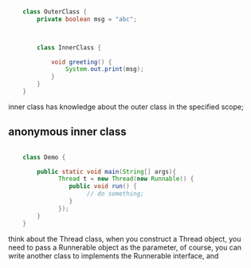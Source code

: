 

```java
    
    class OuterClass {
        private boolean msg = "abc";



        class InnerClass {

            void greeting() {
                System.out.print(msg);
            }
        }
    }

```

inner class has knowledge about the outer class in the specified scope;


## anonymous inner class

```java

    class Demo {

        public static void main(String[] args){
              Thread t = new Thread(new Runnable() {
                 public void run() {
                      // do something;
                 }
              });
        }
    }

```

think about the Thread class, when you construct a Thread object, you need to pass a Runnerable object as the parameter, of course, you can write another class to implements the Runnerable interface, and 
